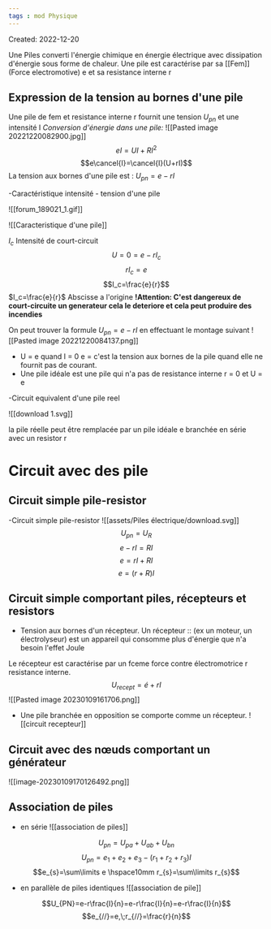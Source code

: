 ```yaml
---
tags : mod Physique
---
```

Created: 2022-12-20

Une Piles converti l'énergie chimique en énergie électrique avec dissipation d'énergie sous forme de chaleur. 
Une pile est caractérise par sa [[Fem]] (Force electromotive) e et sa resistance interne r

## Expression de la tension au bornes d'une pile 
Une pile de fem et resistance interne r fournit une tension $U_{pn}$ et une intensité I
*Conversion d'énergie dans une pile:*
![[Pasted image 20221220082900.jpg]]
$$eI = UI+RI^2$$
$$e\cancel{I}=\cancel{I}(U+rI)$$
La tension aux bornes d'une pile est : $U_{pn}=e-rI$ 

-Caractéristique intensité - tension d'une pile


![[forum_189021_1.gif]]

![[Caracteristique d'une pile]]

$I_c$ Intensité de court-circuit
$$U=0=e-rI_c$$
$$rI_c=e$$
$$I_c=\frac{e}{r}$$
$I_c=\frac{e}{r}$ Abscisse a l'origine
 **!Attention: C'est dangereux de court-circuite un generateur cela le deteriore et cela peut produire des incendies**

On peut trouver la formule $U_{pn}=e-rI$  en effectuant le montage suivant 
	![[Pasted image 20221220084137.png]]

- U = e quand I = 0 
 e = c'est la tension aux bornes de la pile quand elle ne fournit pas de courant.
- Une pile idéale est une pile qui n'a pas de resistance interne r = 0 et U = e

-Circuit equivalent d'une pile reel  

![[download 1.svg]]

la pile réelle peut être remplacée par un pile idéale e branchée en série avec un resistor r

# Circuit avec des pile

## Circuit simple pile-resistor 
-Circuit simple pile-resistor
![[assets/Piles électrique/download.svg]]
$$U_{pn}=U_R$$$$e-rI=RI$$
$$e=rI+RI$$
$$e=(r+R)I$$

## Circuit simple comportant piles, récepteurs et resistors

- Tension aux bornes d'un récepteur. 
Un récepteur :: (ex un moteur, un électrolyseur) est un appareil qui consomme plus d'énergie que n'a besoin l'effet Joule 
<!--SR:!2023-02-06,14,250-->
Le récepteur est caractérise par un fceme force contre électromotrice r resistance interne. 
$$U_{recept}=é+rI$$![[Pasted image 20230109161706.png]]

- Une pile branchée en opposition se comporte comme un récepteur. 
![[circuit recepteur]] 

## Circuit avec des nœuds comportant un générateur


 ![[image-20230109170126492.png]]

## Association de piles

- en série 
![[association de piles]]

$$U_{pn}=U_{pa}+U_{ab}+U_{bn}$$
$$U_{pn}=e_{1}+e_{2}+e_{3}-(r_{1}+r_{2}+r_{3})I$$
$$e_{s}=\sum\limits e \hspace10mm r_{s}=\sum\limits r_{s}$$
- en parallèle de piles identiques
![[association de pile]]

$$U_{PN}=e-r\frac{I}{n}=e-r\frac{I}{n}=e-r\frac{I}{n}$$
$$e_{//}=e,\;r_{//}=\frac{r}{n}$$
